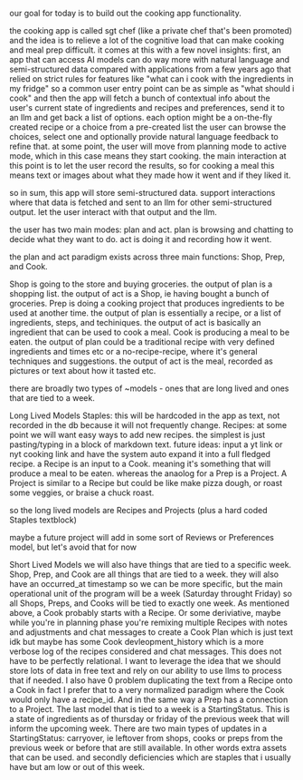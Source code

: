 our goal for today is to build out the cooking app functionality.

the cooking app is called sgt chef (like a private chef that's been promoted)
and the idea is to relieve a lot of the cognitive load that can make cooking and meal prep difficult.
it comes at this with a few novel insights:
first, an app that can access AI models can do way more with natural language and semi-structured data compared with
applications from a few years ago that relied on strict rules for features like "what can i cook with the ingredients in my fridge"
so a common user entry point can be as simple as "what should i cook"
and then the app will fetch a bunch of contextual info about the user's current state of ingredients and recipes and preferences,
send it to an llm and get back a list of options. each option might be a on-the-fly created recipe or a choice from a pre-created list
the user can browse the choices, select one and optionally provide natural language feedback to refine that.
at some point, the user will move from planning mode to active mode, which in this case means they start cooking.
the main interaction at this point is to let the user record the results, so for cooking a meal this means text or images about what they made
how it went and if they liked it.

so in sum, this app will store semi-structured data. support interactions where that data is fetched and sent to an llm for other semi-structured output.
let the user interact with that output and the llm.

the user has two main modes: plan and act. plan is browsing and chatting to decide what they want to do. act is doing it and recording how it went.

the plan and act paradigm exists across three main functions: Shop, Prep, and Cook.

Shop is going to the store and buying groceries. the output of plan is a shopping list. the output of act is a Shop, ie having bought a bunch of groceries.
Prep is doing a cooking project that produces ingredients to be used at another time. the output of plan is essentially a recipe, or a list of ingredients, steps, and techiniques.
the output of act is basically an ingredient that can be used to cook a meal.
Cook is producing a meal to be eaten. the output of plan could be a traditional recipe with very defined ingredients and times etc or a no-recipe-recipe,
where it's general techniques and suggestions. the output of act is the meal, recorded as pictures or text about how it tasted etc.

there are broadly two types of ~models - ones that are long lived and ones that are tied to a week.

Long Lived Models
Staples: this will be hardcoded in the app as text, not recorded in the db because it will not frequently change.
Recipes: at some point we will want easy ways to add new recipes. the simplest is just pasting/typing in a block of markdown text. future ideas: input a yt link or nyt cooking link and have the system auto expand it into a full fledged recipe.
a Recipe is an input to a Cook. meaning it's something that will produce a meal to be eaten.
whereas the anaolog for a Prep is a Project. A Project is similar to a Recipe but could be like make pizza dough, or roast some veggies, or braise a chuck roast.

so the long lived models are Recipes and Projects (plus a hard coded Staples textblock)

maybe a future project will add in some sort of Reviews or Preferences model, but let's avoid that for now

Short Lived Models
we will also have things that are tied to a specific week.
Shop, Prep, and Cook are all things that are tied to a week. they will also have an occurred_at timestamp so we can be more specific,
but the main operational unit of the program will be a week (Saturday throught Friday) so all Shops, Preps, and Cooks will be tied to exactly one week.
As mentioned above, a Cook probably starts with a Recipe. Or some deriviative, maybe while you're in planning phase you're remixing multiple Recipes with
notes and adjustments and chat messages to create a Cook Plan which is just text idk but maybe has some Cook devleopment_history which is a more verbose log
of the recipes considered and chat messages. This does not have to be perfectly relational. I want to leverage the idea that we should store lots of data in free text
and rely on our ability to use llms to process that if needed. I also have 0 problem duplicating the text from a Recipe onto a Cook in fact I prefer that to a
very normalized paradigm where the Cook would only have a recipe_id. And in the same way a Prep has a connection to a Project.
The last model that is tied to a week is a StartingStatus. This is a state of ingredients as of thursday or friday of the previous week that will inform
the upcoming week. There are two main types of updates in a StartingStatus: carryover, ie leftover from shops, cooks or preps from the previous week or before
that are still available. In other words extra assets that can be used. and secondly deficiencies which are staples that i usually have but am low or out of this week.
